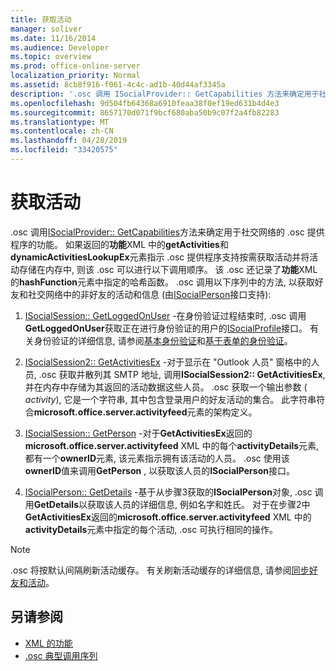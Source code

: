 ```yaml
---
title: 获取活动
manager: soliver
ms.date: 11/16/2014
ms.audience: Developer
ms.topic: overview
ms.prod: office-online-server
localization_priority: Normal
ms.assetid: 8cb8f916-f061-4c4c-ad1b-40d44af3345a
description: '.osc 调用 ISocialProvider:: GetCapabilities 方法来确定用于社交网络的 .osc 提供程序的功能。'
ms.openlocfilehash: 9d504fb64368a6910feaa38f0ef19ed631b4d4e3
ms.sourcegitcommit: 8657170d071f9bcf680aba50b9c07f2a4fb82283
ms.translationtype: MT
ms.contentlocale: zh-CN
ms.lasthandoff: 04/28/2019
ms.locfileid: "33420575"
---
```

# <a name="getting-activities"></a>获取活动

.osc 调用[ISocialProvider:: GetCapabilities](isocialprovider-getcapabilities.md)方法来确定用于社交网络的 .osc 提供程序的功能。 如果返回的**功能**XML 中的**getActivities**和**dynamicActivitiesLookupEx**元素指示 .osc 提供程序支持按需获取活动并将活动存储在内存中, 则该 .osc 可以进行以下调用顺序。 该 .osc 还记录了**功能**XML 的**hashFunction**元素中指定的哈希函数。 .osc 调用以下序列中的方法, 以获取好友和社交网络中的非好友的活动和信息 (由[ISocialPerson](isocialpersoniunknown.md)接口支持): 
  
1. [ISocialSession:: GetLoggedOnUser](isocialsession-getloggedonuser.md) -在身份验证过程结束时, .osc 调用**GetLoggedOnUser**获取正在进行身份验证的用户的[ISocialProfile](isocialprofileisocialperson.md)接口。 有关身份验证的详细信息, 请参阅[基本身份验证](basic-authentication.md)和[基于表单的身份验证](forms-based-authentication.md)。
    
2. [ISocialSession2:: GetActivitiesEx](isocialsession2-getactivitiesex.md) -对于显示在 "Outlook 人员" 窗格中的人员, .osc 获取并散列其 SMTP 地址, 调用**ISocialSession2:: GetActivitiesEx**, 并在内存中存储为其返回的活动数据这些人员。 .osc 获取一个输出参数 ( _activity_), 它是一个字符串, 其中包含登录用户的好友活动的集合。 此字符串符合**microsoft.office.server.activityfeed**元素的架构定义。 
    
3. [ISocialSession:: GetPerson](isocialsession-getperson.md) -对于**GetActivitiesEx**返回的**microsoft.office.server.activityfeed** XML 中的每个**activityDetails**元素, 都有一个**ownerID**元素, 该元素指示拥有该活动的人员。 .osc 使用该**ownerID**值来调用**GetPerson** , 以获取该人员的**ISocialPerson**接口。 
    
4. [ISocialPerson:: GetDetails](isocialperson-getdetails.md) -基于从步骤3获取的**ISocialPerson**对象, .osc 调用**GetDetails**以获取该人员的详细信息, 例如名字和姓氏。 对于在步骤2中**GetActivitiesEx**返回的**microsoft.office.server.activityfeed** XML 中的**activityDetails**元素中指定的每个活动, .osc 可执行相同的操作。 
    
> [!NOTE]
> .osc 将按默认间隔刷新活动缓存。 有关刷新活动缓存的详细信息, 请参阅[同步好友和活动](synchronizing-friends-and-activities.md)。 
  
## <a name="see-also"></a>另请参阅

- [XML 的功能](xml-for-capabilities.md)
- [.osc 典型调用序列](osc-typical-calling-sequences.md)

